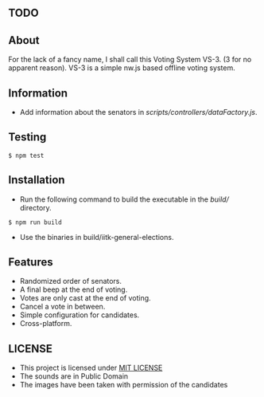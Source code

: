 TODO
----

About
-----

For the lack of a fancy name, I shall call this Voting System VS-3. (3 for no apparent reason).
VS-3 is a simple nw.js based offline voting system.

Information
-----------

- Add information about the senators in *scripts/controllers/dataFactory.js*.

Testing
-------

```shell
$ npm test
```

Installation
------------

- Run the following command to build the executable in the *build/* directory.

```shell
$ npm run build
```

- Use the binaries in build/iitk-general-elections.

Features
--------

- Randomized order of senators.
- A final beep at the end of voting.
- Votes are only cast at the end of voting.
- Cancel a vote in between.
- Simple configuration for candidates.
- Cross-platform.

LICENSE
-------

- This project is licensed under [MIT LICENSE](./LICENSE)
- The sounds are in Public Domain
- The images have been taken with permission of the candidates
